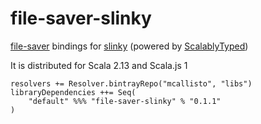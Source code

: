 # file-saver-slinky
[file-saver](https://github.com/eligrey/FileSaver.js) bindings for [slinky](https://slinky.dev/) (powered by [ScalablyTyped](https://scalablytyped.org))

It is distributed for Scala 2.13 and Scala.js 1

```
resolvers += Resolver.bintrayRepo("mcallisto", "libs")
libraryDependencies ++= Seq(
    "default" %%% "file-saver-slinky" % "0.1.1" 
) 
```
